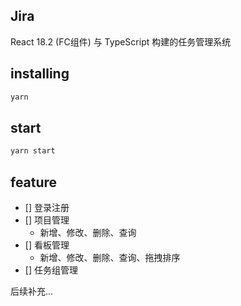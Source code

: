 ## Jira

React 18.2 (FC组件) 与 TypeScript 构建的任务管理系统

## installing
```bash
yarn
```

## start
```bash
yarn start
```

## feature

- [] 登录注册
- [] 项目管理
  - 新增、修改、删除、查询
- [] 看板管理
  - 新增、修改、删除、查询、拖拽排序
- [] 任务组管理

后续补充...
